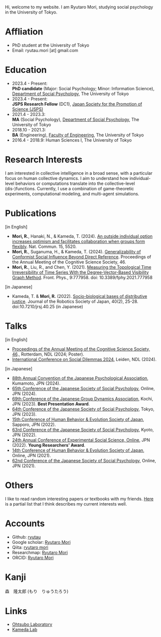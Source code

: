 Hi, welcome to my website. I am Ryutaro Mori, studying social psychology in the University of Tokyo.

# Affliation

- PhD student at the University of Tokyo
- Email: ryutau.mori [at] gmail.com

# Education

- 2023.4 - Present:<br>
  **PhD candidate** (Major: Social Psychology; Minor: Information Science), [Department of Social Psychology](http://www.utokyo-socpsy.com/index-e.html), The University of Tokyo
- 2023.4 - Present:<br>
  **JSPS Research Fellow** (DC1), [Japan Society for the Promotion of Science (JSPS)](https://www.jsps.go.jp/english/)
- 2021.4 - 2023.3:<br>
  **MA** (Social Psychology), [Department of Social Psychology](http://www.utokyo-socpsy.com/index-e.html), The University of Tokyo
- 2018.10 - 2021.3:<br>
  **BA** (Engineering), [Faculty of Engineering](https://www.si.t.u-tokyo.ac.jp/course/sdm/), The University of Tokyo
- 2016.4 - 2018.9: Human Sciences I, The University of Tokyo

# Research Interests

I am interested in collective intelligence in a broad sense, with a particular focus on human collective dynamics. I aim to understand how individual-level behaviors or computations translate into the collective-level (dis-)functions. Currently, I use a combination of game-theoretic experiments, computational modeling, and multi-agent simulations.

# Publications

[in English]

- **Mori, R.**, Hanaki, N., & Kameda, T. (2024). [An outside individual option increases optimism and facilitates collaboration when groups form flexibly](https://doi.org/10.1038/s41467-024-49779-9). Nat. Commun. 15, 5520.
- **Mori, R.**, Suganuma, H., & Kameda, T. (2024). [Generalizability of Conformist Social Influence Beyond Direct Reference](https://escholarship.org/uc/item/0rc7j70p). Proceedings of the Annual Meeting of the Cognitive Science Society, 46.
- **Mori, R.**, Liu, R., and Chen, Y. (2021). [Measuring the Topological Time Irreversibility of Time Series With the Degree-Vector-Based Visibility Graph Method](https://www.frontiersin.org/articles/10.3389/fphy.2021.777958/full). Front. Phys., 9:777958. doi: 10.3389/fphy.2021.777958

[in Japanese]

- Kameda, T. & **Mori, R.** (2022). [Socio-biological bases of distributive justice](https://www.jstage.jst.go.jp/article/jrsj/40/1/40_40_25/_article/-char/ja/). Journal of the Robotics Society of Japan, 40(2), 25-28. doi:10.7210/jrsj.40.25 (in Japanese)

# Talks

[in English]

- [Proceedings of the Annual Meeting of the Cognitive Science Society, 46](https://cognitivesciencesociety.org/cogsci-2024/)., Rotterdam, NDL (2024; Poster).
- [International Conference on Social Dilemmas 2024](https://socialdilemma.com/icsd2024/), Leiden, NDL (2024).

[in Japanese]

- [88th Annual Convention of the Japanese Psychological Association](https://pub.confit.atlas.jp/ja/event/jpa2024), Kumamoto, JPN (2024).
- [65th Conference of the Japanese Society of Social Psychology](https://www.socialpsychology.jp/conf2024/), Online, JPN (2024).
- [69th Conference of the Japanese Group Dynamics Association](https://www.kochi-tech.ac.jp/jgda69th/index.html), Kochi, JPN (2023). **Best Presentation Award**.
- [64th Conference of the Japanese Society of Social Psychology](https://www.socialpsychology.jp/conf2023/), Tokyo, JPN (2023).
- [15th Conference of Human Behavior & Evolution Society of Japan](https://sites.google.com/hbesj.org/conf2022sapporo/), Sapporo, JPN (2022).
- [63rd Conference of the Japanese Society of Social Psychology](https://www.socialpsychology.jp/conf2022/), Kyoto, JPN (2022).
- [24th Annual Conference of Experimental Social Science, Online](https://sites.google.com/view/ess24/), JPN (2022). **Young Researchers' Award**.
- [14th Conference of Human Behavior & Evolution Society of Japan](https://sites.google.com/hbesj.org/hbes-j2021online/home), Online, JPN (2021).
- [62nd Conference of the Japanese Society of Social Psychology](https://www.socialpsychology.jp/conf2021/), Online, JPN (2021).

# Others

I like to read random interesting papers or textbooks with my friends. [Here](https://ryutau.github.io/journal-club) is a partial list that I think describes my current interests well.

# Accounts

- Github: [ryutau](https://github.com/ryutau)
- Google scholar: [Ryutaro Mori](https://scholar.google.com/citations?user=Naf_i3kAAAAJ&hl=en)
- Qiita: [ryutaro mori](https://qiita.com/ryutau)
- Researchmap: [Ryutaro Mori](https://researchmap.jp/ryutaromori)
- ORCID: [Ryutaro Mori](https://orcid.org/0000-0001-9131-4184)

# Kanji

森　隆太郎 (もり　りゅうたろう)

# Links

- [Ohtsubo Laboratory](https://www.l.u-tokyo.ac.jp/~yohtsubo/)
- [Kameda Lab](http://www.tatsuyakameda.com/homeeng.html)
